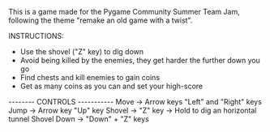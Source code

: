 This is a game made for the Pygame Community Summer Team Jam, following the theme "remake an old game with a twist".

INSTRUCTIONS:
- Use the shovel ("Z" key) to dig down
- Avoid being killed by the enemies, they get harder the further down you go
- Find chests and kill enemies to gain coins
- Get as many coins as you can and set your high-score


-------- CONTROLS -----------
Move -> Arrow keys "Left" and "Right" keys
Jump -> Arrow key "Up" key
Shovel -> "Z" key -> Hold to dig an horizontal tunnel
Shovel Down -> "Down" + "Z" keys
